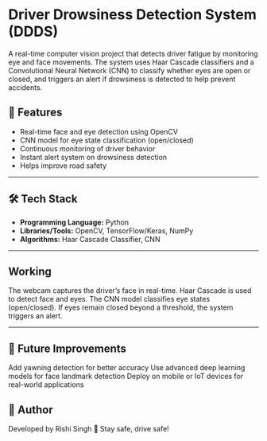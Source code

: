 # Driver Drowsiness Detection System (DDDS)

A real-time computer vision project that detects driver fatigue by monitoring eye and face movements. The system uses Haar Cascade classifiers and a Convolutional Neural Network (CNN) to classify whether eyes are open or closed, and triggers an alert if drowsiness is detected to help prevent accidents.

## 🚀 Features
- Real-time face and eye detection using OpenCV  
- CNN model for eye state classification (open/closed)  
- Continuous monitoring of driver behavior  
- Instant alert system on drowsiness detection  
- Helps improve road safety  

---

## 🛠️ Tech Stack
- **Programming Language:** Python  
- **Libraries/Tools:** OpenCV, TensorFlow/Keras, NumPy  
- **Algorithms:** Haar Cascade Classifier, CNN  

---

## Working
The webcam captures the driver’s face in real-time.
Haar Cascade is used to detect face and eyes.
The CNN model classifies eye states (open/closed).
If eyes remain closed beyond a threshold, the system triggers an alert.

---

## 🔔 Future Improvements
Add yawning detection for better accuracy
Use advanced deep learning models for face landmark detection
Deploy on mobile or IoT devices for real-world applications

## 📌 Author
Developed by Rishi Singh 
🚗 Stay safe, drive safe!
